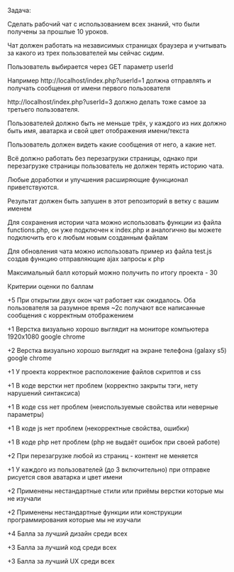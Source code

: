 Задача:

Сделать рабочий чат с использованием всех знаний, что были получены за прошлые 10 уроков.

Чат должен работать на независимых страницах браузера и учитывать за какого из трех пользователей мы сейчас сидим.

Пользователь выбирается через GET параметр userId

Например http://localhost/index.php?userId=1 должна отправлять и получать сообщения от имени первого пользователя

http://localhost/index.php?userId=3 должно делать тоже самое за третьего пользователя.

Пользователей должно быть не меньше трёх, у каждого из них должно быть имя, аватарка и свой цвет отображения имени/текста

Пользователь должен видеть какие сообщения от него, а какие нет.

Всё должно работать без перезагрузки страницы, однако при перезагрузке страницы пользователь не должен терять историю чата.

Любые доработки и улучшения расширяющие функционал приветствуются.

Результат должен быть запушен в этот репозиторий в ветку с вашим именем

Для сохранения истории чата можно использовать функции из файла functions.php, он уже подключен к index.php и аналогично вы можете подключить его к любым новым созданным файлам

Для обновления чата можно использовать пример из файла test.js создав функцию отправляющие ajax запросы к php

Максимальный балл который можно получить по итогу проекта - 30

Критерии оценки по баллам

+5 При открытии двух окон чат работает как ожидалось. Оба пользователя за разумное время ~2с получают все написанные сообщения с корректным отображением

+1 Верстка визуально хорошо выглядит на мониторе компьютера 1920х1080 google chrome

+2 Верстка визуально хорошо выглядит на экране телефона (galaxy s5) google chrome

+1 У проекта корректное расположение файлов скриптов и css

+1 В коде верстки нет проблем (корректно закрыты тэги, нету нарушений синтаксиса)

+1 В коде css нет проблем (неиспользуемые свойства или неверные параметры)

+1 В коде js нет проблем (некорректные свойства, ошибки)

+1 В коде php нет проблем (php не выдаёт ошибок при своей работе)

+2 При перезагрузке любой из страниц - контент не меняется

+1 У каждого из пользователей (до 3 включительно) при отправке рисуется своя аватарка и цвет имени

+2 Применены нестандартные стили или приёмы верстки которые мы не изучали

+2 Применены нестандартные функции или конструкции программирования которые мы не изучали

+4 Балла за лучший дизайн среди всех

+3 Балла за лучший код среди всех

+3 Балла за лучший UX среди всех